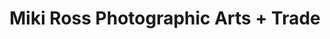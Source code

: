 ---
title: "Miki Ross Photographic Arts + Trade"
url: /norfolk/miki-ross-photographic-arts-trade/
shop: Foto
---